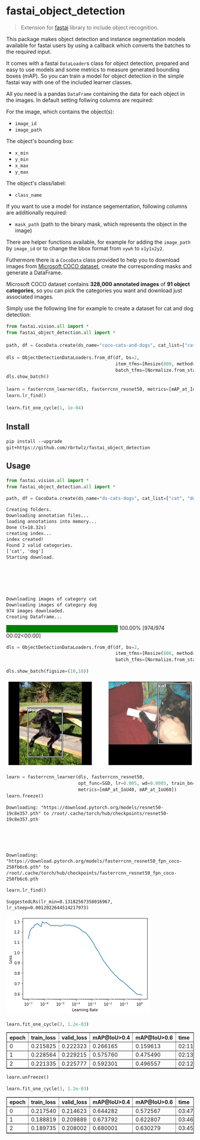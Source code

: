 # fastai_object_detection
> Extension for <a href='https://docs.fast.ai'>fastai</a> library to include object recognition.


This package makes object detection and instance segmentation models available for fastai users by using 
a callback which converts the batches to the required input. 

It comes with a fastai `DataLoader`s class for object detection, prepared and easy to use models and 
some metrics to measure generated bounding boxes (mAP). So you can train a model for object detection 
in the simple fastai way with one of the included learner classes.


All you need is a pandas `DataFrame` containing the data for each object in the images. In default setting follwing columns are required:

For the image, which contains the object(s):

* `image_id`
* `image_path`

The object's bounding box:

* `x_min`
* `y_min`
* `x_max`
* `y_max`

The object's class/label:

* `class_name`

If you want to use a model for instance segementation, following columns are additionally required:

* `mask_path` (path to the binary mask, which represents the object in the image)

There are helper functions available, for example for adding the `image_path` by `image_id` or to change the bbox format from `xywh` to `x1y1x2y2`.

Futhermore there is a `CocoData` class provided to help you to download images from [Microsoft COCO dataset](https://cocodataset.org/#home), create the corresponding masks and generate a DataFrame.

Microsoft COCO dataset contains **328,000 annotated images** of **91 object categories**, so you can pick the categories you want and download just associated images.

Simply use the following line for example to create a dataset for cat and dog detection:



```python
from fastai.vision.all import *
from fastai_object_detection.all import *

path, df = CocoData.create(ds_name="coco-cats-and-dogs", cat_list=["cat", "dog"], max_images=2000)

dls = ObjectDetectionDataLoaders.from_df(df, bs=2, 
                                         item_tfms=[Resize(800, method="pad", pad_mode="zeros")], 
                                         batch_tfms=[Normalize.from_stats(*imagenet_stats)])
dls.show_batch()

learn = fasterrcnn_learner(dls, fasterrcnn_resnet50, metrics=[mAP_at_IoU40, mAP_at_IoU60])
learn.lr_find()

learn.fit_one_cycle(1, 1e-04)
```

## Install

`pip install --upgrade git+https://github.com/rbrtwlz/fastai_object_detection`

## Usage

```python
from fastai.vision.all import *
from fastai_object_detection.all import *
```

```python
path, df = CocoData.create(ds_name="ds-cats-dogs", cat_list=["cat", "dog"], max_images=500)
```

    Creating folders.
    Downloading annotation files...
    loading annotations into memory...
    Done (t=18.32s)
    creating index...
    index created!
    Found 2 valid categories.
    ['cat', 'dog']
    Starting download.






    Downloading images of category cat
    Downloading images of category dog
    974 images downloaded.
    Creating Dataframe...




<div>
    <style>
        /* Turns off some styling */
        progress {
            /* gets rid of default border in Firefox and Opera. */
            border: none;
            /* Needs to be in here for Safari polyfill so background images work as expected. */
            background-size: auto;
        }
        .progress-bar-interrupted, .progress-bar-interrupted::-webkit-progress-bar {
            background: #F44336;
        }
    </style>
  <progress value='974' class='' max='974' style='width:300px; height:20px; vertical-align: middle;'></progress>
  100.00% [974/974 00:02<00:00]
</div>



```python
dls = ObjectDetectionDataLoaders.from_df(df, bs=2, 
                                         item_tfms=[Resize(800, method="pad", pad_mode="zeros")], 
                                         batch_tfms=[Normalize.from_stats(*imagenet_stats)])
```

```python
dls.show_batch(figsize=(10,10))
```


![png](docs/images/output_9_0.png)


```python
learn = fasterrcnn_learner(dls, fasterrcnn_resnet50, 
                           opt_func=SGD, lr=0.005, wd=0.0005, train_bn=False,
                           metrics=[mAP_at_IoU40, mAP_at_IoU60])
learn.freeze()
```

    Downloading: "https://download.pytorch.org/models/resnet50-19c8e357.pth" to /root/.cache/torch/hub/checkpoints/resnet50-19c8e357.pth


    


    Downloading: "https://download.pytorch.org/models/fasterrcnn_resnet50_fpn_coco-258fb6c6.pth" to /root/.cache/torch/hub/checkpoints/fasterrcnn_resnet50_fpn_coco-258fb6c6.pth


    


```python
learn.lr_find()
```








    SuggestedLRs(lr_min=0.13182567358016967, lr_steep=0.0012022644514217973)




![png](docs/images/output_11_2.png)


```python
learn.fit_one_cycle(3, 1.2e-03)
```


<table border="1" class="dataframe">
  <thead>
    <tr style="text-align: left;">
      <th>epoch</th>
      <th>train_loss</th>
      <th>valid_loss</th>
      <th>mAP@IoU>0.4</th>
      <th>mAP@IoU>0.6</th>
      <th>time</th>
    </tr>
  </thead>
  <tbody>
    <tr>
      <td>0</td>
      <td>0.215825</td>
      <td>0.222323</td>
      <td>0.266165</td>
      <td>0.159613</td>
      <td>02:11</td>
    </tr>
    <tr>
      <td>1</td>
      <td>0.228564</td>
      <td>0.229215</td>
      <td>0.575760</td>
      <td>0.475490</td>
      <td>02:13</td>
    </tr>
    <tr>
      <td>2</td>
      <td>0.221335</td>
      <td>0.225777</td>
      <td>0.592301</td>
      <td>0.496557</td>
      <td>02:12</td>
    </tr>
  </tbody>
</table>


```python
learn.unfreeze()
```

```python
learn.fit_one_cycle(3, 1.2e-03)
```


<table border="1" class="dataframe">
  <thead>
    <tr style="text-align: left;">
      <th>epoch</th>
      <th>train_loss</th>
      <th>valid_loss</th>
      <th>mAP@IoU>0.4</th>
      <th>mAP@IoU>0.6</th>
      <th>time</th>
    </tr>
  </thead>
  <tbody>
    <tr>
      <td>0</td>
      <td>0.217540</td>
      <td>0.214623</td>
      <td>0.644282</td>
      <td>0.572567</td>
      <td>03:47</td>
    </tr>
    <tr>
      <td>1</td>
      <td>0.188819</td>
      <td>0.209889</td>
      <td>0.673792</td>
      <td>0.622807</td>
      <td>03:46</td>
    </tr>
    <tr>
      <td>2</td>
      <td>0.189735</td>
      <td>0.208002</td>
      <td>0.680001</td>
      <td>0.630279</td>
      <td>03:45</td>
    </tr>
  </tbody>
</table>

